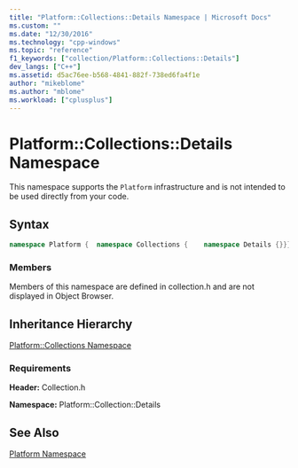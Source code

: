 ```yaml
---
title: "Platform::Collections::Details Namespace | Microsoft Docs"
ms.custom: ""
ms.date: "12/30/2016"
ms.technology: "cpp-windows"
ms.topic: "reference"
f1_keywords: ["collection/Platform::Collections::Details"]
dev_langs: ["C++"]
ms.assetid: d5ac76ee-b568-4841-882f-738ed6fa4f1e
author: "mikeblome"
ms.author: "mblome"
ms.workload: ["cplusplus"]
---
```

# Platform::Collections::Details Namespace

This namespace supports the `Platform` infrastructure and is not intended to be used directly from your code.

## Syntax

```cpp
namespace Platform {  namespace Collections {    namespace Details {}}}
```

### Members

Members of this namespace are defined in collection.h and are not displayed in Object Browser.

## Inheritance Hierarchy

[Platform::Collections Namespace](../cppcx/platform-collections-namespace.md)

### Requirements

**Header:** Collection.h

**Namespace:** Platform::Collection::Details

## See Also

[Platform Namespace](platform-namespace-c-cx.md)